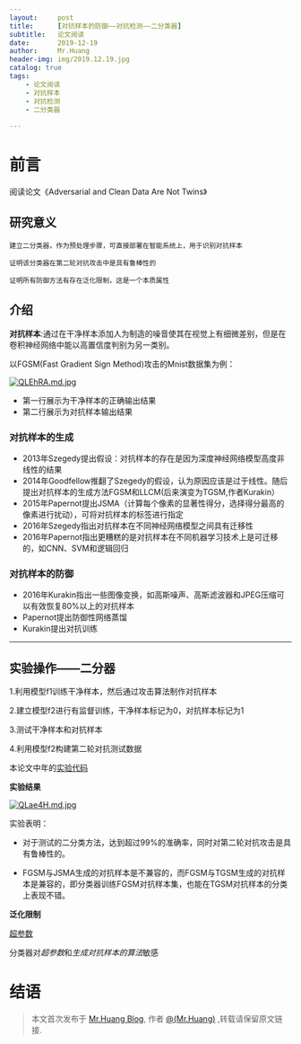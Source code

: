 ```yaml
---
layout:     post
title:      [对抗样本的防御——对抗检测——二分类器]
subtitle:   论文阅读
date:       2019-12-19
author:     Mr.Huang
header-img: img/2019.12.19.jpg
catalog: true
tags:
    - 论文阅读
    - 对抗样本
    - 对抗检测
    - 二分类器
    
---
```


# 前言

阅读论文《Adversarial and Clean Data Are Not Twins》

## 研究意义

	建立二分类器，作为预处理步骤，可直接部署在智能系统上，用于识别对抗样本
	
	证明该分类器在第二轮对抗攻击中是具有鲁棒性的
	
	证明所有防御方法有存在泛化限制，这是一个本质属性

## 介绍

**对抗样本**:通过在干净样本添加人为制造的噪音使其在视觉上有细微差别，但是在卷积神经网络中能以高置信度判别为另一类别。

以FGSM(Fast Gradient Sign Method)攻击的Mnist数据集为例：

[![QLEhRA.md.jpg](https://s2.ax1x.com/2019/12/19/QLEhRA.md.jpg)](https://imgchr.com/i/QLEhRA)

  + 第一行展示为干净样本的正确输出结果
  + 第二行展示为对抗样本输出结果


### 对抗样本的生成

+ 2013年Szegedy提出假设：对抗样本的存在是因为深度神经网络模型高度非线性的结果
+ 2014年Goodfellow推翻了Szegedy的假设，认为原因应该是过于线性。随后提出对抗样本的生成方法FGSM和LLCM(后来演变为TGSM,作者Kurakin）
+ 2015年Papernot提出JSMA（计算每个像素的显著性得分，选择得分最高的像素进行扰动），可将对抗样本的标签进行指定 
+ 2016年Szegedy指出对抗样本在不同神经网络模型之间具有迁移性
+ 2016年Papernot指出更糟糕的是对抗样本在不同机器学习技术上是可迁移的，如CNN、SVM和逻辑回归

### 对抗样本的防御

+ 2016年Kurakin指出一些图像变换，如高斯噪声、高斯滤波器和JPEG压缩可以有效恢复80%以上的对抗样本
+ Papernot提出防御性网络蒸馏
+ Kurakin提出对抗训练

---

## 实验操作——二分器

1.利用模型f1训练干净样本，然后通过攻击算法制作对抗样本

2.建立模型f2进行有监督训练，干净样本标记为0，对抗样本标记为1

3.测试干净样本和对抗样本

4.利用模型f2构建第二轮对抗测试数据

本论文中年的[实验代码](https://github.com/gongzhitaao/adversarial-classifier)

**实验结果**

[![QLae4H.md.jpg](https://s2.ax1x.com/2019/12/19/QLae4H.md.jpg)](https://imgchr.com/i/QLae4H)

实验表明：

+ 对于测试的二分类方法，达到超过99%的准确率，同时对第二轮对抗攻击是具有鲁棒性的。

+ FGSM与JSMA生成的对抗样本是不兼容的，而FGSM与TGSM生成的对抗样本是兼容的，即分类器训练FGSM对抗样本集，也能在TGSM对抗样本的分类上表现不错。

**泛化限制**

<u>超参数</u>

分类器对*超参数*和*生成对抗样本的算法*敏感

# 结语

 > 本文首次发布于 [Mr.Huang Blog](http://www.huangsz.xyz), 作者 [@(Mr.Huang)](http://github.com/EmotionalXX) ,转载请保留原文链接.
